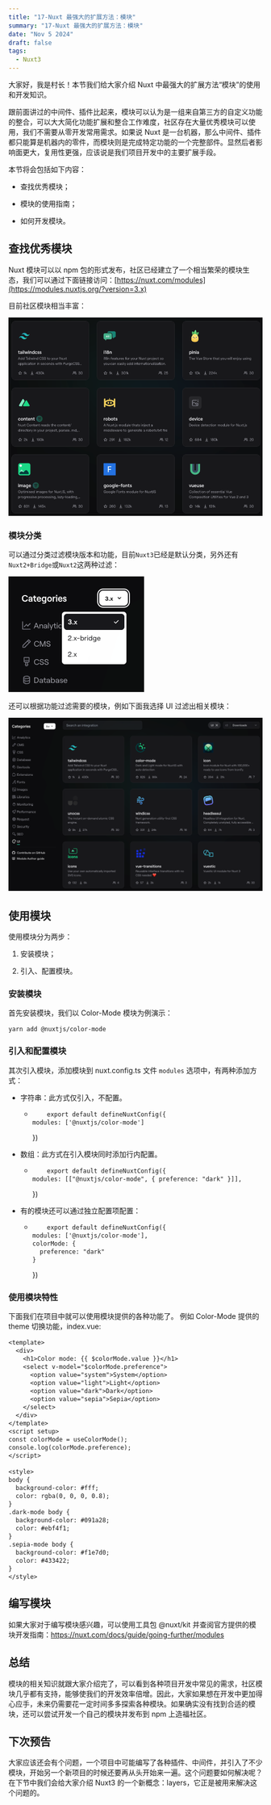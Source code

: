 ```yaml
---
title: "17-Nuxt 最强大的扩展方法：模块"
summary: "17-Nuxt 最强大的扩展方法：模块"
date: "Nov 5 2024"
draft: false
tags:
  - Nuxt3
---
```


大家好，我是村长！本节我们给大家介绍 Nuxt 中最强大的扩展方法“模块”的使用和开发知识。

跟前面讲过的中间件、插件比起来，模块可以认为是一组来自第三方的自定义功能的整合，可以大大简化功能扩展和整合工作难度，社区存在大量优秀模块可以使用，我们不需要从零开发常用需求。如果说
Nuxt
是一台机器，那么中间件、插件都只能算是机器内的零件，而模块则是完成特定功能的一个完整部件。显然后者影响面更大，复用性更强，应该说是我们项目开发中的主要扩展手段。

本节将会包括如下内容：

  * 查找优秀模块；

  * 模块的使用指南；

  * 如何开发模块。

## 查找优秀模块

Nuxt 模块可以以 npm
包的形式发布，社区已经建立了一个相当繁荣的模块生态，我们可以通过下面链接访问：[https://nuxt.com/modules](https://modules.nuxtjs.org/?version=3.x)

目前社区模块相当丰富：

![](img\17\1.image)

### 模块分类

可以通过分类过滤模块版本和功能，目前`Nuxt3`已经是默认分类，另外还有`Nuxt2+Bridge`或`Nuxt2`这两种过滤：

![](img\17\2.image)

还可以根据功能过滤需要的模块，例如下面我选择 UI 过滤出相关模块：

![](img\17\3.image)

## 使用模块

使用模块分为两步：

  1. 安装模块；

  2. 引入、配置模块。

### 安装模块

首先安装模块，我们以 Color-Mode 模块为例演示：

    
    
    yarn add @nuxtjs/color-mode
    

### 引入和配置模块

其次引入模块，添加模块到 nuxt.config.ts 文件 `modules` 选项中，有两种添加方式：

  * 字符串：此方式仅引入，不配置。

    *         export default defineNuxtConfig({
          modules: ['@nuxtjs/color-mode']
        })
        

  * 数组：此方式在引入模块同时添加行内配置。

    *         export default defineNuxtConfig({
          modules: [["@nuxtjs/color-mode", { preference: "dark" }]],
        })
        

  * 有的模块还可以通过独立配置项配置：

    *         export default defineNuxtConfig({
          modules: ['@nuxtjs/color-mode'],
          colorMode: {
            preference: "dark"
          }
        })
        

### 使用模块特性

下面我们在项目中就可以使用模块提供的各种功能了。 例如 Color-Mode 提供的 theme 切换功能，index.vue:

    
    
    <template>
      <div>
        <h1>Color mode: {{ $colorMode.value }}</h1>
        <select v-model="$colorMode.preference">
          <option value="system">System</option>
          <option value="light">Light</option>
          <option value="dark">Dark</option>
          <option value="sepia">Sepia</option>
        </select>
      </div>
    </template>
    <script setup>
    const colorMode = useColorMode();
    console.log(colorMode.preference);
    </script>
    
    <style>
    body {
      background-color: #fff;
      color: rgba(0, 0, 0, 0.8);
    }
    .dark-mode body {
      background-color: #091a28;
      color: #ebf4f1;
    }
    .sepia-mode body {
      background-color: #f1e7d0;
      color: #433422;
    }
    </style>
    

## 编写模块

如果大家对于编写模块感兴趣，可以使用工具包 @nuxt/kit
并查阅官方提供的模块开发指南：<https://nuxt.com/docs/guide/going-further/modules>

## 总结

模块的相关知识就跟大家介绍完了，可以看到各种项目开发中常见的需求，社区模块几乎都有支持，能够使我们的开发效率倍增。因此，大家如果想在开发中更加得心应手，未来仍需要花一定时间多多探索各种模块。如果确实没有找到合适的模块，还可以尝试开发一个自己的模块并发布到
npm 上造福社区。

## 下次预告

大家应该还会有个问题，一个项目中可能编写了各种插件、中间件，并引入了不少模块，开始另一个新项目的时候还要再从头开始来一遍。这个问题要如何解决呢？在下节中我们会给大家介绍
Nuxt3 的一个新概念：layers，它正是被用来解决这个问题的。

